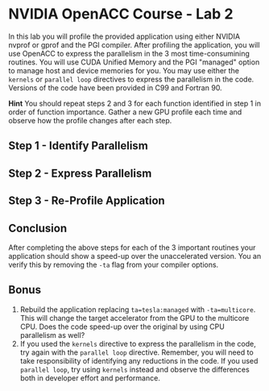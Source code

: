 NVIDIA OpenACC Course - Lab 2
=============================

In this lab you will profile the provided application using either NVIDIA
nvprof or gprof and the PGI compiler. After profiling the application, you will
use OpenACC to express the parallelism in the 3 most time-consumining routines.
You will use CUDA Unified Memory and the PGI "managed" option to manage host
and device memories for you. You may use either the `kernels` or `parallel loop` 
directives to express the parallelism in the code. Versions of the code
have been provided in C99 and Fortran 90.

**Hint** You should repeat steps 2 and 3 for each function identified in step 1
in order of function importance. Gather a new GPU profile each time and observe
how the profile changes after each step.

Step 1 - Identify Parallelism
-----------------------------

Step 2 - Express Parallelism
-----------------------------

Step 3 - Re-Profile Application
-------------------------------

Conclusion
----------
After completing the above steps for each of the 3 important routines your
application should show a speed-up over the unaccelerated version. You an
verify this by removing the `-ta` flag from your compiler options. 

Bonus
-----
1. Rebuild the application replacing `ta=tesla:managed` with `-ta=multicore`.
This will change the target accelerator from the GPU to the multicore CPU. Does
the code speed-up over the original by using CPU parallelism as well?
2. If you used the `kernels` directive to express the parallelism in the code,
try again with the `parallel loop` directive. Remember, you will need to take
responsibility of identifying any reductions in the code. If you used 
`parallel loop`, try using `kernels` instead and observe the differences both in
developer effort and performance.
